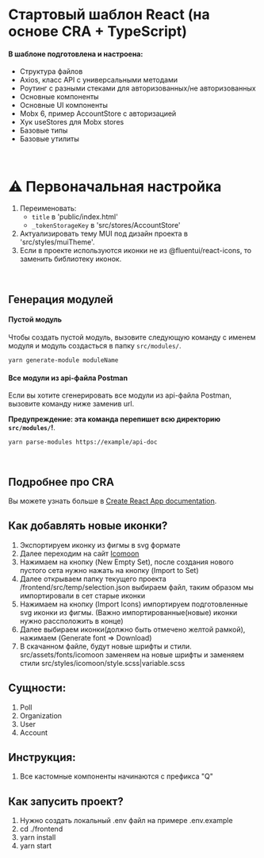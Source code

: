 # Стартовый шаблон React (на основе CRA + TypeScript)

#### В шаблоне подготовлена и настроена:

- Структура файлов
- Axios, класс API c универсальными методами
- Роутинг с разными стеками для авторизованных/не авторизованных
- Основные компоненты
- Основные UI компоненты
- Mobx 6, пример AccountStore с авторизацией
- Хук useStores для Mobx stores
- Базовые типы
- Базовые утилиты

&nbsp;

# ⚠️ Первоначальная настройка

1. Переименовать:
   - `title` в 'public/index.html'
   - `_tokenStorageKey` в 'src/stores/AccountStore'
2. Актуализировать тему MUI под дизайн проекта в 'src/styles/muiTheme'.
3. Если в проекте используются иконки не из @fluentui/react-icons, то заменить библиотеку иконок.

&nbsp;

## Генерация модулей

#### Пустой модуль

Чтобы создать пустой модуль, вызовите следующую команду с именем модуля и модуль создасться в папку `src/modules/`.

`yarn generate-module moduleName`

#### Все модули из api-файла Postman

Если вы хотите сгенерировать все модули из api-файла Postman, вызовите команду ниже заменив url.

**Предупреждение: эта команда перепишет всю директорию `src/modules/`!**.

`yarn parse-modules https://example/api-doc`

&nbsp;

## Подробнее про CRA

Вы можете узнать больше в
[Create React App documentation](https://facebook.github.io/create-react-app/docs/getting-started).

## Как добавлять новые иконки?

1. Экспортируем иконку из фигмы в svg формате
2. Далее переходим на сайт [Icomoon](https://icomoon.io/app/#/select)
3. Нажимаем на кнопку (New Empty Set), после создания нового пустого сета нужно нажать на кнопку (Import to Set)
4. Далее открываем папку текущего проекта /frontend/src/temp/selection.json выбираем файл, таким образом мы
   импортировали в сет старые иконки
5. Нажимаем на кнопку (Import Icons) импортируем подготовленные svg иконки из фигмы. (Важно импортированные(новые)
   иконки нужно рассположить в конце)
6. Далее выбираем иконки(должно быть отмечено желтой рамкой), нажимаем (Generate font => Download)
7. В скачанном файле, будут новые шрифты и стили. src/assets/fonts/icomoon заменяем на новые шрифты и заменяем стили
   src/styles/icomoon/style.scss|variable.scss

## Сущности:

1. Poll
2. Organization
3. User
4. Account

## Инструкция:

1. Все кастомные компоненты начинаются с префикса "Q"

## Как запусить проект?

1. Нужно создать локальный .env файл на примере .env.example
2. cd ./frontend
3. yarn install
4. yarn start
